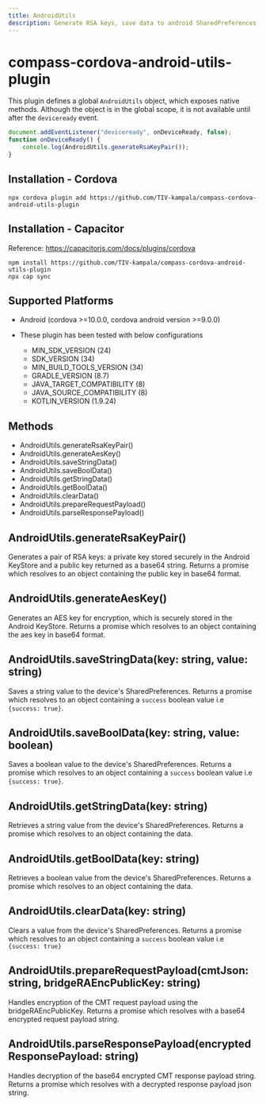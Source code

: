```yaml
---
title: AndroidUtils
description: Generate RSA keys, save data to android SharedPreferences, encrypt & decrypt bridge RA request and response
---
```

<!--
# license: Licensed to the Apache Software Foundation (ASF) under one
#         or more contributor license agreements.  See the NOTICE file
#         distributed with this work for additional information
#         regarding copyright ownership.  The ASF licenses this file
#         to you under the Apache License, Version 2.0 (the
#         "License"); you may not use this file except in compliance
#         with the License.  You may obtain a copy of the License at
#
#           http://www.apache.org/licenses/LICENSE-2.0
#
#         Unless required by applicable law or agreed to in writing,
#         software distributed under the License is distributed on an
#         "AS IS" BASIS, WITHOUT WARRANTIES OR CONDITIONS OF ANY
#         KIND, either express or implied.  See the License for the
#         specific language governing permissions and limitations
#         under the License.
-->

# compass-cordova-android-utils-plugin

This plugin defines a global `AndroidUtils` object, which exposes native methods.
Although the object is in the global scope, it is not available until after the `deviceready` event.

```js
document.addEventListener("deviceready", onDeviceReady, false);
function onDeviceReady() {
    console.log(AndroidUtils.generateRsaKeyPair());
}
```

## Installation - Cordova

    npx cordova plugin add https://github.com/TIV-kampala/compass-cordova-android-utils-plugin

## Installation - Capacitor
Reference: https://capacitorjs.com/docs/plugins/cordova

    npm install https://github.com/TIV-kampala/compass-cordova-android-utils-plugin
    npx cap sync
    


## Supported Platforms

- Android (cordova >=10.0.0, cordova android version >=9.0.0)

- These plugin has been tested with below configurations
    - MIN_SDK_VERSION (24)
    - SDK_VERSION (34)
    - MIN_BUILD_TOOLS_VERSION (34)
    - GRADLE_VERSION (8.7)
    - JAVA_TARGET_COMPATIBILITY (8)
    - JAVA_SOURCE_COMPATIBILITY (8)
    - KOTLIN_VERSION (1.9.24)

## Methods

- AndroidUtils.generateRsaKeyPair()
- AndroidUtils.generateAesKey()
- AndroidUtils.saveStringData()
- AndroidUtils.saveBoolData()
- AndroidUtils.getStringData()
- AndroidUtils.getBoolData()
- AndroidUtils.clearData()
- AndroidUtils.prepareRequestPayload()
- AndroidUtils.parseResponsePayload()

## AndroidUtils.generateRsaKeyPair()

Generates a pair of RSA keys: a private key stored securely in the Android KeyStore and a public key returned as a base64 string.
Returns a promise which resolves to an object containing the public key in base64 format.

## AndroidUtils.generateAesKey()

Generates an AES key for encryption, which is securely stored in the Android KeyStore.
Returns a promise which resolves to an object containing the aes key in base64 format.

## AndroidUtils.saveStringData(key: string, value: string)

Saves a string value to the device's SharedPreferences.
Returns a promise which resolves to an object containing a `success` boolean value i.e `{success: true}`.

## AndroidUtils.saveBoolData(key: string, value: boolean)

Saves a boolean value to the device's SharedPreferences.
Returns a promise which resolves to an object containing a `success` boolean value i.e `{success: true}`.

## AndroidUtils.getStringData(key: string)

Retrieves a string value from the device's SharedPreferences.
Returns a promise which resolves to an object containing  the data.

## AndroidUtils.getBoolData(key: string)

Retrieves a boolean value from the device's SharedPreferences.
Returns a promise which resolves to an object containing  the data.

## AndroidUtils.clearData(key: string)

Clears a value from the device's SharedPreferences.
Returns a promise which resolves to an object containing a `success` boolean value i.e `{success: true}`

## AndroidUtils.prepareRequestPayload(cmtJson: string, bridgeRAEncPublicKey: string)

Handles encryption of the CMT request payload using the bridgeRAEncPublicKey.
Returns a promise which resolves with a base64 encrypted request payload string.

## AndroidUtils.parseResponsePayload(encryptedResponsePayload: string)

Handles decryption of the base64 encrypted CMT response payload string.
Returns a promise which resolves with a decrypted response payload json string.

